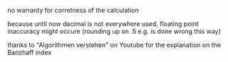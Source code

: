 no warranty for corretness of the calculation

because until now decimal is not everywhere used, floating point inaccuracy might occure (rounding up on .5 e.g. is done wrong this way)

thanks to "Algorithmen verstehen" on Youtube for the explanation on the Banzhaff index
